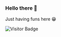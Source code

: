 ### Hello there 👋

Just having funs here 😁

![Visitor Badge](https://visitor-badge.laobi.icu/badge?page_id=indianajone.indianajone)
